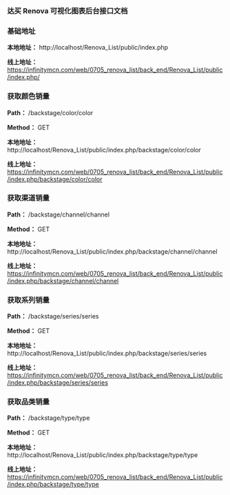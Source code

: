 ### 达买 Renova 可视化图表后台接口文档

### 基础地址

**本地地址：** http://localhost/Renova_List/public/index.php

**线上地址：** https://infinitymcn.com/web/0705_renova_list/back_end/Renova_List/public/index.php/

### 获取颜色销量

**Path：** /backstage/color/color

**Method：** GET

**本地地址：** http://localhost/Renova_List/public/index.php/backstage/color/color

**线上地址：** https://infinitymcn.com/web/0705_renova_list/back_end/Renova_List/public/index.php/backstage/color/color

### 获取渠道销量

**Path：** /backstage/channel/channel

**Method：** GET

**本地地址：** http://localhost/Renova_List/public/index.php/backstage/channel/channel

**线上地址：** https://infinitymcn.com/web/0705_renova_list/back_end/Renova_List/public/index.php/backstage/channel/channel

### 获取系列销量

**Path：** /backstage/series/series

**Method：** GET

**本地地址：** http://localhost/Renova_List/public/index.php/backstage/series/series

**线上地址：** https://infinitymcn.com/web/0705_renova_list/back_end/Renova_List/public/index.php/backstage/series/series

### 获取品类销量

**Path：** /backstage/type/type

**Method：** GET

**本地地址：** http://localhost/Renova_List/public/index.php/backstage/type/type

**线上地址：** https://infinitymcn.com/web/0705_renova_list/back_end/Renova_List/public/index.php/backstage/type/type
